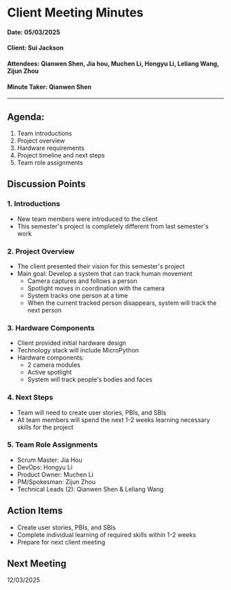 # Client Meeting Minutes





#### Date: 05/03/2025
#### Client: Sui Jackson
#### Attendees: Qianwen Shen, Jia hou, Muchen Li, Hongyu Li, Leliang Wang, Zijun Zhou
#### Minute Taker: Qianwen Shen
***
## Agenda:
1. Team introductions
2. Project overview
3. Hardware requirements
4. Project timeline and next steps
5. Team role assignments

## Discussion Points

### 1. Introductions
- New team members were introduced to the client
- This semester's project is completely different from last semester's work

### 2. Project Overview
- The client presented their vision for this semester's project
- Main goal: Develop a system that can track human movement
  - Camera captures and follows a person
  - Spotlight moves in coordination with the camera
  - System tracks one person at a time
  - When the current tracked person disappears, system will track the next person

### 3. Hardware Components
- Client provided initial hardware design
- Technology stack will include MicroPython
- Hardware components:
  - 2 camera modules
  - Active spotlight
  - System will track people's bodies and faces

### 4. Next Steps
- Team will need to create user stories, PBIs, and SBIs
- All team members will spend the next 1-2 weeks learning necessary skills for the project

### 5. Team Role Assignments
- Scrum Master: Jia Hou
- DevOps: Hongyu Li
- Product Owner: Muchen Li
- PM/Spokesman: Zijun Zhou
- Technical Leads (2): Qianwen Shen & Leliang Wang

## Action Items
- Create user stories, PBIs, and SBIs
- Complete individual learning of required skills within 1-2 weeks
- Prepare for next client meeting

## Next Meeting
12/03/2025